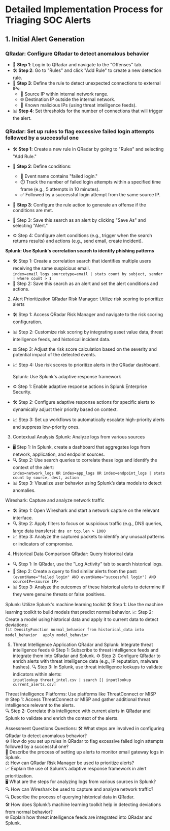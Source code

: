 # Detailed Implementation Process for Triaging SOC Alerts

## 1. Initial Alert Generation

### QRadar: Configure QRadar to detect anomalous behavior
- 🔐 **Step 1**: Log in to QRadar and navigate to the "Offenses" tab.
- 🛠️ **Step 2**: Go to "Rules" and click "Add Rule" to create a new detection rule.
- 📝 **Step 3**: Define the rule to detect unexpected connections to external IPs:
  - 📍 Source IP within internal network range.
  - 🌐 Destination IP outside the internal network.
  - 🚨 Known malicious IPs (using threat intelligence feeds).
- 📊 **Step 4**: Set thresholds for the number of connections that will trigger the alert.

### QRadar: Set up rules to flag excessive failed login attempts followed by a successful one
- 🛠️ **Step 1**: Create a new rule in QRadar by going to "Rules" and selecting "Add Rule."
- 📝 **Step 2**: Define conditions:
  - 🔑 Event name contains "failed login."
  - ⏱️ Track the number of failed login attempts within a specified time frame (e.g., 5 attempts in 10 minutes).
  - ✅ Followed by a successful login attempt from the same source IP.
- 🚨 **Step 3**: Configure the rule action to generate an offense if the conditions are met.

- 💾 Step 3: Save this search as an alert by clicking "Save As" and selecting "Alert."
- ⚙️ Step 4: Configure alert conditions (e.g., trigger when the search returns results) and actions (e.g., send email, create incident).

**Splunk: Use Splunk's correlation search to identify phishing patterns**
- 🛠️ Step 1: Create a correlation search that identifies multiple users receiving the same suspicious email.  
   ```index=email_logs sourcetype=email | stats count by subject, sender | where count > 1```
- 💾 Step 2: Save this search as an alert and set the alert conditions and actions.

2. Alert Prioritization
QRadar Risk Manager: Utilize risk scoring to prioritize alerts
- 🛠️ Step 1: Access QRadar Risk Manager and navigate to the risk scoring configuration.
- 📊 Step 2: Customize risk scoring by integrating asset value data, threat intelligence feeds, and historical incident data.
- ⚖️ Step 3: Adjust the risk score calculation based on the severity and potential impact of the detected events.
- 📈 Step 4: Use risk scores to prioritize alerts in the QRadar dashboard.

  Splunk: Use Splunk's adaptive response framework
- ⚙️ Step 1: Enable adaptive response actions in Splunk Enterprise Security.
- 🛠️ Step 2: Configure adaptive response actions for specific alerts to dynamically adjust their priority based on context.
- 📈 Step 3: Set up workflows to automatically escalate high-priority alerts and suppress low-priority ones.

3. Contextual Analysis
Splunk: Analyze logs from various sources
- 🖥️ Step 1: In Splunk, create a dashboard that aggregates logs from network, application, and endpoint sources.
- 🔍 Step 2: Use search queries to correlate these logs and identify the context of the alert:  
   ``` index=network_logs OR index=app_logs OR index=endpoint_logs | stats count by source, dest, action ```
- 📊 Step 3: Visualize user behavior using Splunk’s data models to detect anomalies.

Wireshark: Capture and analyze network traffic
- 🛠️ Step 1: Open Wireshark and start a network capture on the relevant interface.
- 🔍 Step 2: Apply filters to focus on suspicious traffic (e.g., DNS queries, large data transfers):
   ``` dns or tcp.len > 1000 ```
- 📈 Step 3: Analyze the captured packets to identify any unusual patterns or indicators of compromise.

4. Historical Data Comparison
QRadar: Query historical data
- 🔍 Step 1: In QRadar, use the "Log Activity" tab to search historical logs.
- 📝 Step 2: Create a query to find similar alerts from the past:  
   ``` (eventName="failed login" AND eventName="successful login") AND sourceIP=<source IP> ```
- 📊 Step 3: Analyze the outcomes of these historical alerts to determine if they were genuine threats or false positives.

Splunk: Utilize Splunk's machine learning toolkit
🛠️ Step 1: Use the machine learning toolkit to build models that predict normal behavior.
📈 Step 2: Create a model using historical data and apply it to current data to detect deviations:  
   ``` fit DensityFunction normal_behavior from historical_data into model_behavior ```
  ```   apply model_behavior ```

5. Threat Intelligence Application
QRadar and Splunk: Integrate threat intelligence feeds
🌐 Step 1: Subscribe to threat intelligence feeds and integrate them into QRadar and Splunk.
⚙️ Step 2: Configure QRadar to enrich alerts with threat intelligence data (e.g., IP reputation, malware hashes).
🔍 Step 3: In Splunk, use threat intelligence lookups to validate indicators within alerts:  
   ``` inputlookup threat_intel.csv | search [| inputlookup current_alerts.csv] ```

Threat Intelligence Platforms: Use platforms like ThreatConnect or MISP  
🌐 Step 1: Access ThreatConnect or MISP and gather additional threat intelligence relevant to the alerts.  
🔍 Step 2: Correlate this intelligence with current alerts in QRadar and Splunk to validate and enrich the context of the alerts.


 Assessment Questions
Questions:
🛠️ What steps are involved in configuring QRadar to detect anomalous behavior?  
⚙️ How do you set up rules in QRadar to flag excessive failed login attempts followed by a successful one?  
📧 Describe the process of setting up alerts to monitor email gateway logs in Splunk.  
⚖️ How can QRadar Risk Manager be used to prioritize alerts?  
📈 Explain the use of Splunk’s adaptive response framework in alert prioritization.  
🖥️ What are the steps for analyzing logs from various sources in Splunk?  
🔍 How can Wireshark be used to capture and analyze network traffic?  
🔍 Describe the process of querying historical data in QRadar.  
🛠️ How does Splunk’s machine learning toolkit help in detecting deviations from normal behavior?  
🌐 Explain how threat intelligence feeds are integrated into QRadar and Splunk.  

